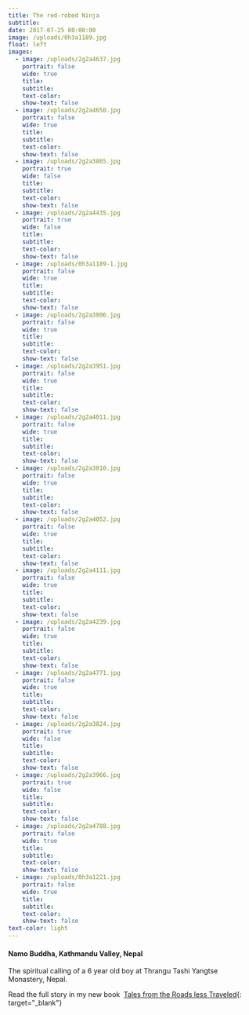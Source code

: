 ```yaml
---
title: The red-robed Ninja
subtitle:
date: 2017-07-25 00:00:00
image: /uploads/0h3a1189.jpg
float: left
images:
  - image: /uploads/2g2a4637.jpg
    portrait: false
    wide: true
    title:
    subtitle:
    text-color:
    show-text: false
  - image: /uploads/2g2a4650.jpg
    portrait: false
    wide: true
    title:
    subtitle:
    text-color:
    show-text: false
  - image: /uploads/2g2a3865.jpg
    portrait: true
    wide: false
    title:
    subtitle:
    text-color:
    show-text: false
  - image: /uploads/2g2a4435.jpg
    portrait: true
    wide: false
    title:
    subtitle:
    text-color:
    show-text: false
  - image: /uploads/0h3a1189-1.jpg
    portrait: false
    wide: true
    title:
    subtitle:
    text-color:
    show-text: false
  - image: /uploads/2g2a3806.jpg
    portrait: false
    wide: true
    title:
    subtitle:
    text-color:
    show-text: false
  - image: /uploads/2g2a3951.jpg
    portrait: false
    wide: true
    title:
    subtitle:
    text-color:
    show-text: false
  - image: /uploads/2g2a4011.jpg
    portrait: false
    wide: true
    title:
    subtitle:
    text-color:
    show-text: false
  - image: /uploads/2g2a3810.jpg
    portrait: false
    wide: true
    title:
    subtitle:
    text-color:
    show-text: false
  - image: /uploads/2g2a4052.jpg
    portrait: false
    wide: true
    title:
    subtitle:
    text-color:
    show-text: false
  - image: /uploads/2g2a4111.jpg
    portrait: false
    wide: true
    title:
    subtitle:
    text-color:
    show-text: false
  - image: /uploads/2g2a4239.jpg
    portrait: false
    wide: true
    title:
    subtitle:
    text-color:
    show-text: false
  - image: /uploads/2g2a4771.jpg
    portrait: false
    wide: true
    title:
    subtitle:
    text-color:
    show-text: false
  - image: /uploads/2g2a3824.jpg
    portrait: true
    wide: false
    title:
    subtitle:
    text-color:
    show-text: false
  - image: /uploads/2g2a3966.jpg
    portrait: true
    wide: false
    title:
    subtitle:
    text-color:
    show-text: false
  - image: /uploads/2g2a4788.jpg
    portrait: false
    wide: true
    title:
    subtitle:
    text-color:
    show-text: false
  - image: /uploads/0h3a1221.jpg
    portrait: false
    wide: true
    title:
    subtitle:
    text-color:
    show-text: false
text-color: light
---
```


#### Namo Buddha, Kathmandu Valley, Nepal

The spiritual calling of a 6 year old boy at Thrangu Tashi Yangtse Monastery, Nepal.

Read the full story in my new book &nbsp;[Tales from the Roads less Traveled](https://www.mendo.nl/product/tales-from-the-roads-less-traveled/){: target="_blank"}